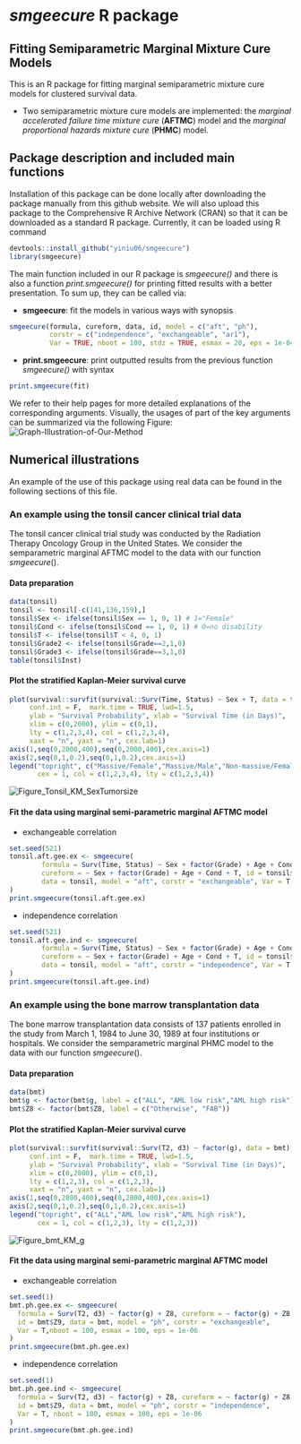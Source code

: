# *smgeecure* R package
## Fitting Semiparametric Marginal Mixture Cure Models
This is an R package for fitting marginal semiparametric mixture cure models for clustered survival data.
- Two semiparametric mixture cure models are implemented: the *marginal accelerated failure time mixture cure* (**AFTMC**) model and the *marginal proportional hazards mixture cure* (**PHMC**) model.

## Package description and included main functions

Installation of this package can be done locally after downloading the package manually from this github website. We will also upload this package to the Comprehensive R Archive Network (CRAN) so that it can be downloaded as a standard R package. Currently, it can be loaded using R command
```R
devtools::install_github("yiniu06/smgeecure")
library(smgeecure)
```

The main function included in our R package is *smgeecure()* and there is also a function *print.smgeecure()* for printing fitted results with a better presentation. To sum up, they can be called via:
- **smgeecure**: fit the models in various ways with synopsis
```R
smgeecure(formula, cureform, data, id, model = c("aft", "ph"),
          corstr = c("independence", "exchangeable", "ar1"),
          Var = TRUE, nboot = 100, stdz = TRUE, esmax = 20, eps = 1e-04)
```
- **print.smgeecure**: print outputted results from the previous function *smgeecure()* with syntax
```R
print.smgeecure(fit)
```
We refer to their help pages for more detailed explanations of the corresponding arguments. Visually, the usages of part of the key arguments can be summarized via the following Figure:
![Graph-Illustration-of-Our-Method](https://github.com/user-attachments/assets/744d9d80-52af-459e-ac08-496be9486d0d)



## Numerical illustrations

An example of the use of this package using real data can be found in the following sections of this file.

### An example using the tonsil cancer clinical trial data

The tonsil cancer clinical trial study was conducted by the Radiation Therapy Oncology Group in the United States. We consider the semparametric marginal AFTMC model to the data with our function $smgeecure()$.

#### Data preparation
```R
data(tonsil)
tonsil <- tonsil[-c(141,136,159),]
tonsil$Sex <- ifelse(tonsil$Sex == 1, 0, 1) # 1="Female"
tonsil$Cond <- ifelse(tonsil$Cond == 1, 0, 1) # 0=no disability
tonsil$T <- ifelse(tonsil$T < 4, 0, 1)
tonsil$Grade2 <- ifelse(tonsil$Grade==2,1,0)
tonsil$Grade3 <- ifelse(tonsil$Grade==3,1,0)
table(tonsil$Inst)
```

#### Plot the stratified Kaplan-Meier survival curve
```R
plot(survival::survfit(survival::Surv(Time, Status) ~ Sex + T, data = tonsil),
     conf.int = F,  mark.time = TRUE, lwd=1.5,
     ylab = "Survival Probability", xlab = "Survival Time (in Days)",
     xlim = c(0,2000), ylim = c(0,1),
     lty = c(1,2,3,4), col = c(1,2,3,4),
     xaxt = "n", yaxt = "n", cex.lab=1)
axis(1,seq(0,2000,400),seq(0,2000,400),cex.axis=1)
axis(2,seq(0,1,0.2),seq(0,1,0.2),cex.axis=1)
legend("topright", c("Massive/Female","Massive/Male","Non-massive/Female","Non-massive/Male"),
       cex = 1, col = c(1,2,3,4), lty = c(1,2,3,4))
```
![Figure_Tonsil_KM_SexTumorsize](https://github.com/user-attachments/assets/7874b5c8-46ea-4235-af6b-6e6e49c592ac)


#### Fit the data using marginal semi-parametric marginal AFTMC model
- exchangeable correlation
```R
set.seed(521)
tonsil.aft.gee.ex <- smgeecure(
        formula = Surv(Time, Status) ~ Sex + factor(Grade) + Age + Cond + T, 
        cureform = ~ Sex + factor(Grade) + Age + Cond + T, id = tonsil$Inst, 
        data = tonsil, model = "aft", corstr = "exchangeable", Var = T, nboot = 100
)
print.smgeecure(tonsil.aft.gee.ex)
```
- independence correlation
```R
set.seed(521)
tonsil.aft.gee.ind <- smgeecure(
        formula = Surv(Time, Status) ~ Sex + factor(Grade) + Age + Cond + T, 
        cureform = ~ Sex + factor(Grade) + Age + Cond + T, id = tonsil$Inst, 
        data = tonsil, model = "aft", corstr = "independence", Var = T, nboot = 100
)
print.smgeecure(tonsil.aft.gee.ind)
```

### An example using the bone marrow transplantation data

The bone marrow transplantation data consists of 137 patients enrolled in the study from March 1, 1984 to June 30, 1989 at four institutions or hospitals. We consider the semparametric marginal PHMC model to the data with our function $smgeecure()$.

#### Data preparation
```R
data(bmt)
bmt$g <- factor(bmt$g, label = c("ALL", "AML low risk","AML high risk"))
bmt$Z8 <- factor(bmt$Z8, label = c("Otherwise", "FAB"))
```

#### Plot the stratified Kaplan-Meier survival curve
```R
plot(survival::survfit(survival::Surv(T2, d3) ~ factor(g), data = bmt),
     conf.int = F,  mark.time = TRUE, lwd=1.5,
     ylab = "Survival Probability", xlab = "Survival Time (in Days)",
     xlim = c(0,2800), ylim = c(0,1),
     lty = c(1,2,3), col = c(1,2,3),
     xaxt = "n", yaxt = "n", cex.lab=1)
axis(1,seq(0,2800,400),seq(0,2800,400),cex.axis=1)
axis(2,seq(0,1,0.2),seq(0,1,0.2),cex.axis=1)
legend("topright", c("ALL","AML low risk","AML high risk"),
       cex = 1, col = c(1,2,3), lty = c(1,2,3))
```
![Figure_bmt_KM_g](https://github.com/user-attachments/assets/e7a48faf-2e77-49aa-84cf-3190e15e0cae)


#### Fit the data using marginal semi-parametric marginal AFTMC model
- exchangeable correlation
```R
set.seed(1)
bmt.ph.gee.ex <- smgeecure(
  formula = Surv(T2, d3) ~ factor(g) + Z8, cureform = ~ factor(g) + Z8, 
  id = bmt$Z9, data = bmt, model = "ph", corstr = "exchangeable", 
  Var = T,nboot = 100, esmax = 100, eps = 1e-06
)
print.smgeecure(bmt.ph.gee.ex)
```
- independence correlation
```R
set.seed(1)
bmt.ph.gee.ind <- smgeecure(
  formula = Surv(T2, d3) ~ factor(g) + Z8, cureform = ~ factor(g) + Z8, 
  id = bmt$Z9, data = bmt, model = "ph", corstr = "independence", 
  Var = T, nboot = 100, esmax = 100, eps = 1e-06
)
print.smgeecure(bmt.ph.gee.ind)
```



